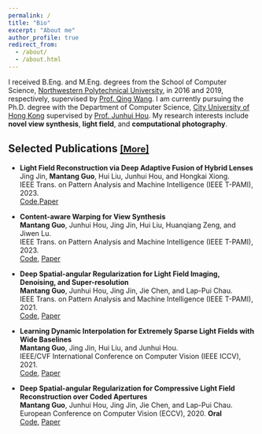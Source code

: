 ```yaml
---
permalink: /
title: "Bio"
excerpt: "About me"
author_profile: true
redirect_from: 
  - /about/
  - /about.html
---
```

I received B.Eng. and M.Eng. degrees from the School of Computer Science, [Northwestern Polytechnical University](https://www.nwpu.edu.cn/), in 2016 and 2019, respectively, supervised by [Prof. Qing Wang](https://teacher.nwpu.edu.cn/qwang.html). I am currently pursuing the Ph.D. degree with the Department of Computer Science, [City University of Hong Kong](https://www.cityu.edu.hk/) supervised by [Prof. Junhui Hou](https://sites.google.com/site/junhuihoushomepage/biography). My research interests include **novel view synthesis**, **light field**, and **computational photography**.

Selected Publications [<font size=4>[More]</font>](https://scholar.google.com/citations?user=0_LPgUYAAAAJ&hl=zh-CN&oi=ao)
------
* **Light Field Reconstruction via Deep Adaptive Fusion of Hybrid Lenses** \
  Jing Jin, **Mantang Guo**, Hui Liu, Junhui Hou, and Hongkai Xiong. \
  IEEE Trans. on Pattern Analysis and Machine Intelligence (IEEE T-PAMI), 2023. \
  [Code](https://github.com/jingjin25/LFhybridSR-Fusion),[Paper](https://ieeexplore.ieee.org/abstract/document/10158383)
  
* **Content-aware Warping for View Synthesis** \
  **Mantang Guo**, Junhui Hou, Jing Jin, Hui Liu, Huanqiang Zeng, and Jiwen Lu. \
  IEEE Trans. on Pattern Analysis and Machine Intelligence (IEEE T-PAMI), 2023. \
  [Code](https://github.com/MantangGuo/CW4VS), [Paper](https://ieeexplore.ieee.org/stamp/stamp.jsp?tp=&arnumber=10038566)
  
* **Deep Spatial-angular Regularization for Light Field Imaging, Denoising, and Super-resolution** \
**Mantang Guo**, Junhui Hou, Jing Jin, Jie Chen, and Lap-Pui Chau. \
IEEE Trans. on Pattern Analysis and Machine Intelligence (IEEE T-PAMI), 2021. \
[Code](https://github.com/MantangGuo/DRLF), [Paper](https://ieeexplore.ieee.org/stamp/stamp.jsp?tp=&arnumber=9448470)

* **Learning Dynamic Interpolation for Extremely Sparse Light Fields with Wide Baselines** \
**Mantang Guo**, Jing Jin, Hui Liu, and Junhui Hou. \
IEEE/CVF International Conference on Computer Vision (IEEE ICCV), 2021. \
[Code](https://github.com/MantangGuo/DI4SLF), [Paper](https://openaccess.thecvf.com/content/ICCV2021/papers/Guo_Learning_Dynamic_Interpolation_for_Extremely_Sparse_Light_Fields_With_Wide_ICCV_2021_paper.pdf)

* **Deep Spatial-angular Regularization for Compressive Light Field Reconstruction over Coded Apertures** \
**Mantang Guo**, Junhui Hou, Jing Jin, Jie Chen, and Lap-Pui Chau. \
European Conference on Computer Vision (ECCV), 2020. **Oral** \
[Code](https://github.com/MantangGuo/LFCA), [Paper](https://link.springer.com/chapter/10.1007/978-3-030-58536-5_17)



